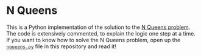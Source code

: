 # N Queens

This is a Python implementation of the solution to the
[N Queens problem](https://en.wikipedia.org/wiki/N_queens_problem).
The code is extensively commented, to explain the logic one step at a time.
If you want to know how to solve the N Queens problem, open up the
[`nqueens.py`](nqueens.py) file in this repository and read it!
